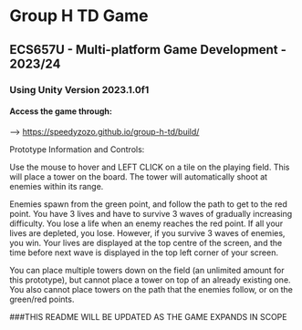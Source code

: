 # Group H TD Game
## ECS657U - Multi-platform Game Development - 2023/24

### Using Unity Version 2023.1.0f1

#### Access the game through: 
--> https://speedyzozo.github.io/group-h-td/build/ 

Prototype Information and Controls:

Use the mouse to hover and LEFT CLICK on a tile on the playing field. This will place a tower on the board. The tower will automatically shoot at enemies within its range. 

Enemies spawn from the green point, and follow the path to get to the red point. You have 3 lives and have to survive 3 waves of gradually increasing difficulty.
You lose a life when an enemy reaches the red point. If all your lives are depleted, you lose. However, if you survive 3 waves of enemies, you win.
Your lives are displayed at the top centre of the screen, and the time before next wave is displayed in the top left corner of your screen.

You can place multiple towers down on the field (an unlimited amount for this prototype), but cannot place a tower on top of an already existing one.
You also cannot place towers on the path that the enemies follow, or on the green/red points.

###THIS README WILL BE UPDATED AS THE GAME EXPANDS IN SCOPE
